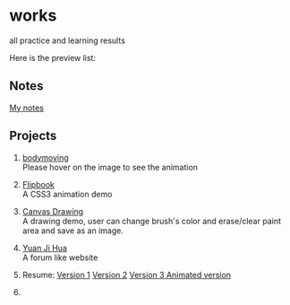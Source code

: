 # works
all practice and learning results

Here is the preview list:

## Notes
[My notes](https://github.com/jerkjoe/works/tree/master/blog-post)

## Projects
1. [bodymoving](http://josephjin.site/works/bodymoving/index.html)    
  Please hover on the image to see the animation

2. [Flipbook](http://josephjin.site/works/flipbook/)    
  A CSS3 animation demo
  
3. [Canvas Drawing](http://josephjin.site/works/huaban/canvas.html)    
  A drawing demo, user can change brush's color and erase/clear paint area and save as an image.

4. [Yuan Ji Hua](http://josephjin.site/works/demo)     
  A forum like website

5. Resume: [Version 1](http://josephjin.site/works/resume/resume.html) [Version 2](http://josephjin.site/works/resume/resume2.html) [Version 3 Animated version](http://josephjin.site/works/resume-animation/)    

6. 
